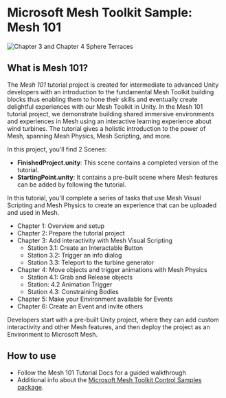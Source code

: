# Microsoft Mesh Toolkit Sample: Mesh 101

![Chapter 3 and Chapter 4 Sphere Terraces](docs/Mesh101.png)

## What is Mesh 101?

The *Mesh 101* tutorial project is created for intermediate to advanced Unity developers with an introduction to the fundamental Mesh Toolkit building blocks thus enabling them to hone their skills and eventually create delightful experiences with our Mesh Toolkit in Unity. In the Mesh 101 tutorial project, we demonstrate building shared immersive environments and experiences in Mesh using an interactive learning experience about wind turbines. The tutorial gives a holistic introduction to the power of Mesh, spanning Mesh Physics, Mesh Scripting, and more.

In this project, you'll find 2 Scenes:

* **FinishedProject.unity**: This scene contains a completed version of the tutorial.
* **StartingPoint.unity**: It contains a pre-built scene where Mesh features can be added by following the tutorial.

In this tutorial, you'll complete a series of tasks that use Mesh Visual Scripting and Mesh Physics to create an experience that can be uploaded and used in Mesh.

* Chapter 1: Overview and setup
* Chapter 2: Prepare the tutorial project
* Chapter 3: Add interactivity with Mesh Visual Scripting
  * Station 3.1: Create an Interactable Button
  * Station 3.2: Trigger an info dialog
  * Station 3.3: Teleport to the turbine generator
* Chapter 4: Move objects and trigger animations with Mesh Physics
  * Station 4.1: Grab and Release objects
  * Station: 4.2 Animation Trigger
  * Station 4.3: Constraining Bodies
* Chapter 5: Make your Environment available for Events
* Chapter 6: Create an Event and invite others

Developers start with a pre-built Unity project, where they can add custom interactivity and other Mesh features, and then deploy the project as an Environment to Microsoft Mesh.

## How to use

* Follow the Mesh 101 Tutorial Docs for a guided walkthrough
* Additional info about the [Microsoft Mesh Toolkit Control Samples package](Packages/com.microsoft.mesh.toolkit.control.samples/README.md).

